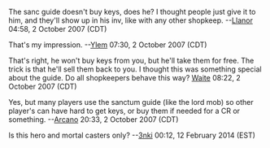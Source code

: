 The sanc guide doesn't buy keys, does he? I thought people just give it
to him, and they'll show up in his inv, like with any other shopkeep.
--[Llanor](User:MooNFisH "wikilink") 04:58, 2 October 2007 (CDT)

That's my impression. --[Ylem](User:Ylem "wikilink") 07:30, 2 October
2007 (CDT)

That's right, he won't buy keys from you, but he'll take them for free.
The trick is that he'll sell them back to you. I thought this was
something special about the guide. Do all shopkeepers behave this way?
[Waite](User:Waite "wikilink") 08:22, 2 October 2007 (CDT)

Yes, but many players use the sanctum guide (like the lord mob) so other
player's can have hard to get keys, or buy them if needed for a CR or
something. --[Arcano](User:Arcano "wikilink") 20:33, 2 October 2007
(CDT)

Is this hero and mortal casters only? --[3nki](User:3nki "wikilink")
00:12, 12 February 2014 (EST)
